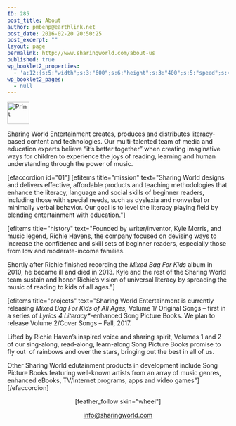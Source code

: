 ```yaml
---
ID: 285
post_title: About
author: pmbenp@earthlink.net
post_date: 2016-02-20 20:50:25
post_excerpt: ""
layout: page
permalink: http://www.sharingworld.com/about-us
published: true
wp_booklet2_properties:
  - 'a:12:{s:5:"width";s:3:"600";s:6:"height";s:3:"400";s:5:"speed";s:4:"1000";s:5:"delay";s:4:"5000";s:9:"direction";s:3:"LTR";s:14:"arrows_enabled";b:0;s:20:"page_numbers_enabled";b:1;s:14:"cover_behavior";s:4:"open";s:7:"padding";s:2:"10";s:18:"thumbnails_enabled";b:0;s:13:"popup_enabled";s:0:"";s:5:"theme";s:7:"default";}'
wp_booklet2_pages:
  - null
---
```

<a href="http://www.sharingworld.com/wp-content/uploads/2016/02/the-sun-symbol.jpg" rel="attachment wp-att-12"><img class="aligncenter size-thumbnail wp-image-12" src="http://www.sharingworld.com/wp-content/uploads/2016/02/the-sun-symbol-150x150.jpg" alt="Print" width="50" height="50" /></a>

Sharing World Entertainment creates, produces and distributes literacy-based content and technologies. Our multi-talented team of media and education experts believe “it’s better together” when creating imaginative ways for children to experience the joys of reading, learning and human understanding through the power of music.

[efaccordion id="01"] [efitems title="mission" text="Sharing World designs and delivers effective, affordable products and teaching methodologies that enhance the literacy, language and social skills of beginner readers, including those with special needs, such as dyslexia and nonverbal or minimally verbal behavior. Our goal is to level the literacy playing field by blending entertainment with education."]
<div><!--block--></div>
[efitems title="history" text="Founded by writer/inventor, Kyle Morris, and music legend, Richie Havens, the company focused on devising ways to increase the confidence and skill sets of beginner readers, especially those from low and moderate-income families.

Shortly after Richie finished recording the <em>Mixed Bag For Kids</em> album in 2010, he became ill and died in 2013. Kyle and the rest of the Sharing World team sustain and honor Richie’s vision of universal literacy by spreading the music of reading to kids of all ages."]

[efitems title="projects" text="Sharing World Entertainment is currently releasing <em>Mixed Bag For Kids of All Ages,</em> Volume 1/ Original Songs – first in a series of <em>Lyrics 4 Literacy*</em>-enhanced Song Picture Books. We plan to release Volume 2/Cover Songs – Fall, 2017.

Lifted by Richie Haven’s inspired voice and sharing spirit, Volumes 1 and 2 of our sing-along, read-along, learn-along Song Picture Books promise to fly out  of rainbows and over the stars, bringing out the best in all of us.

Other Sharing World edutainment products in development include Song Picture Books featuring well-known artists from an array of music genres, enhanced eBooks, TV/Internet programs, apps and video games"][/efaccordion]
<p style="text-align: center;">[feather_follow skin="wheel"]</p>
<p style="text-align: center;"><a href="mailto:info@sharingworld.com">info@sharingworld.com</a></p>